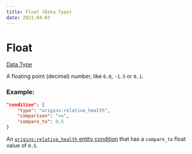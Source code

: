 ```yaml
---
title: Float (Data Type)
date: 2021-04-03
---
```


# Float

[Data Type](../data_types.md)

A floating point (decimal) number, like `6.0`, `-1.5` or `0.1`.

### Example:

```json
"condition": {
	"type": "origins:relative_health",
	"comparison": "<=",
	"compare_to": 0.5
}
```

An [`origins:relative_health` entity condition](../entity_conditions/relative_health.md) that has a `compare_to` float value of `0.5`.